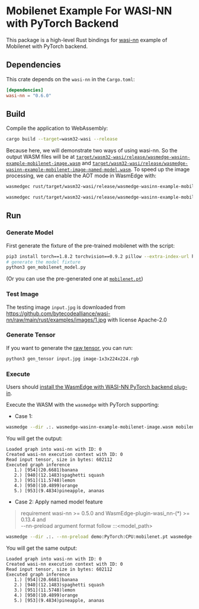 # Mobilenet Example For WASI-NN with PyTorch Backend

This package is a high-level Rust bindings for [wasi-nn] example of Mobilenet with PyTorch backend.

[wasi-nn]: https://github.com/WebAssembly/wasi-nn

## Dependencies

This crate depends on the `wasi-nn` in the `Cargo.toml`:

```toml
[dependencies]
wasi-nn = "0.6.0"
```

## Build

Compile the application to WebAssembly:

```bash
cargo build --target=wasm32-wasi --release
```

Because here, we will demonstrate two ways of using wasi-nn. So the output WASM files will be at [`target/wasm32-wasi/release/wasmedge-wasinn-example-mobilenet-image.wasm`](wasmedge-wasinn-example-mobilenet-image.wasm) and [`target/wasm32-wasi/release/wasmedge-wasinn-example-mobilenet-image-named-model.wasm`](wasmedge-wasinn-example-mobilenet-image-named-model.wasm).
To speed up the image processing, we can enable the AOT mode in WasmEdge with:

```bash
wasmedgec rust/target/wasm32-wasi/release/wasmedge-wasinn-example-mobilenet-image.wasm wasmedge-wasinn-example-mobilenet-image-aot.wasm

wasmedgec rust/target/wasm32-wasi/release/wasmedge-wasinn-example-mobilenet-image-named-model.wasm wasmedge-wasinn-example-mobilenet-image-named-model-aot.wasm
```

## Run

### Generate Model

First generate the fixture of the pre-trained mobilenet with the script:

```bash
pip3 install torch==1.8.2 torchvision==0.9.2 pillow --extra-index-url https://download.pytorch.org/whl/lts/1.8/cpu
# generate the model fixture
python3 gen_mobilenet_model.py
```

(Or you can use the pre-generated one at [`mobilenet.pt`](mobilenet.pt))

### Test Image

The testing image `input.jpg` is downloaded from <https://github.com/bytecodealliance/wasi-nn/raw/main/rust/examples/images/1.jpg> with license Apache-2.0

### Generate Tensor

If you want to generate the [raw tensor](image-1x3x224x224.rgb), you can run:

```bash
python3 gen_tensor input.jpg image-1x3x224x224.rgb
```

### Execute

Users should [install the WasmEdge with WASI-NN PyTorch backend plug-in](https://wasmedge.org/docs/start/install#wasi-nn-plug-in-with-pytorch-backend).

Execute the WASM with the `wasmedge` with PyTorch supporting:

- Case 1:

```bash
wasmedge --dir .:. wasmedge-wasinn-example-mobilenet-image.wasm mobilenet.pt input.jpg
```

You will get the output:

```console
Loaded graph into wasi-nn with ID: 0
Created wasi-nn execution context with ID: 0
Read input tensor, size in bytes: 602112
Executed graph inference
   1.) [954](20.6681)banana
   2.) [940](12.1483)spaghetti squash
   3.) [951](11.5748)lemon
   4.) [950](10.4899)orange
   5.) [953](9.4834)pineapple, ananas
```

- Case 2: Apply named model feature
> requirement wasi-nn >= 0.5.0 and WasmEdge-plugin-wasi_nn-(*) >= 0.13.4 and  
> --nn-preload argument format follow <name>:<encoding>:<target>:<model_path>

```bash
wasmedge --dir .:. --nn-preload demo:PyTorch:CPU:mobilenet.pt wasmedge-wasinn-example-mobilenet-image-named-model.wasm demo input.jpg
```

You will get the same output:

```console
Loaded graph into wasi-nn with ID: 0
Created wasi-nn execution context with ID: 0
Read input tensor, size in bytes: 602112
Executed graph inference
   1.) [954](20.6681)banana
   2.) [940](12.1483)spaghetti squash
   3.) [951](11.5748)lemon
   4.) [950](10.4899)orange
   5.) [953](9.4834)pineapple, ananas
```
